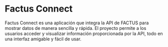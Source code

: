 # Factus Connect

Factus Connect es una aplicación que integra la API de FACTUS para mostrar datos de manera sencilla y rápida. El proyecto permite a los usuarios acceder y visualizar información proporcionada por la API, todo en una interfaz amigable y fácil de usar.

